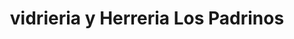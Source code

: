 ---
title: "vidrieria y Herreria Los Padrinos"
url: /ciudad-autonoma-de-buenos-aires/vidrieria-y-herreria-los-padrinos/
shop: general
---